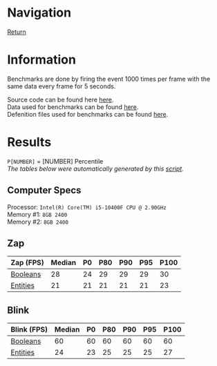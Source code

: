 # Navigation
[Return](https://github.com/1Axen/Blink/blob/main/README.md)  

# Information
Benchmarks are done by firing the event 1000 times per frame with the same data every frame for 5 seconds. 

Source code can be found here [here](https://github.com/1Axen/Blink/blob/main/benchmark/src).  
Data used for benchmarks can be found [here](https://github.com/1Axen/Blink/blob/main/benchmark/src/shared/benches).   
Defenition files used for benchmarks can be found [here](https://github.com/1Axen/Blink/blob/main/benchmark/definitions).  
 
# Results

`P[NUMBER]` = [NUMBER] Percentile  
*The tables below were automatically generated by this [script](https://github.com/1Axen/Blink/blob/main/benchmark/generate.luau).*
## Computer Specs
Processor: `Intel(R) Core(TM) i5-10400F CPU @ 2.90GHz `  
Memory #1: `8GB 2400`  
Memory #2: `8GB 2400`  
## Zap
|Zap (FPS)|Median|P0|P80|P90|P95|P100|
|---|---|---|---|---|---|---|
|[Booleans](https://github.com/1Axen/Blink/blob/main/benchmark/src/shared/benches/Booleans.luau)|28|24|29|29|29|30|
|[Entities](https://github.com/1Axen/Blink/blob/main/benchmark/src/shared/benches/Entities.luau)|21|21|21|21|21|23|
## Blink
|Blink (FPS)|Median|P0|P80|P90|P95|P100|
|---|---|---|---|---|---|---|
|[Booleans](https://github.com/1Axen/Blink/blob/main/benchmark/src/shared/benches/Booleans.luau)|60|60|60|60|60|60|
|[Entities](https://github.com/1Axen/Blink/blob/main/benchmark/src/shared/benches/Entities.luau)|24|23|25|25|25|27|